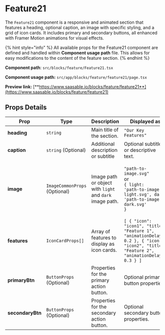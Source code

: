 # Feature21

The `Feature21` component is a responsive and animated section that features a heading, optional caption, an image with specific styling, and a grid of icon cards. It includes primary and secondary buttons, all enhanced with Framer Motion animations for visual effects.

{% hint style="info" %}
All available props for the Feature21 component are defined and handled within **Component usage path** file. This allows for easy modifications to the content of the feature section.
{% endhint %}

**Component path**: `src/blocks/feature/Feature21.tsx`

**Component usage path:**  `src/app/blocks/feature/feature21/page.tsx`

**Preview link:** [**https://www.saasable.io/blocks/feature/feature21**](https://www.saasable.io/blocks/feature/feature21)

## Props Details

| Prop             | Type                          | Description                                              | Displayed as                                                                                                                             |
| ---------------- | ----------------------------- | -------------------------------------------------------- | ---------------------------------------------------------------------------------------------------------------------------------------- |
| **heading**      | `string`                      | Main title of the section.                               | `"Our Key Features"`                                                                                                                     |
| **caption**      | `string` (Optional)           | Additional description or subtitle                       | Optional subtitle or descriptive text.                                                                                                   |
| **image**        | `ImageCommonProps` (Optional) | Image path or object with `light` and `dark` image path. | <p><code>"path-to-image.svg"</code><br> or <br><code>{ light: 'path-to-image-light.svg', dark: 'path-to-image-dark.svg' }</code></p>     |
| **features**     | `IconCardProps[]`             | Array of features to display as icon cards.              | `[ { "icon": "icon1", "title": "Feature 1", "animationDelay": 0.2 }, { "icon": "icon2", "title": "Feature 2", "animationDelay": 0.3 } ]` |
| **primaryBtn**   | `ButtonProps` (Optional)      | Properties for the primary action button.                | Optional primary button properties.                                                                                                      |
| **secondaryBtn** | `ButtonProps` (Optional)      | Properties for the secondary action button.              | Optional secondary button properties.                                                                                                    |

